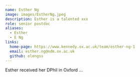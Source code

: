```yaml
---
name: Esther Ng
image: images/EstherNg.jpeg
description: Esther is a talented xxx
role: senior postdoc
aliases:
  - Esther
  - E Ng
links:
  home-page: https://www.kennedy.ox.ac.uk/team/esther-ng-1
  email: esther.ng@ndm.ox.ac.uk
  github: elengss
---
```


Esther received her DPhil in Oxford ...
